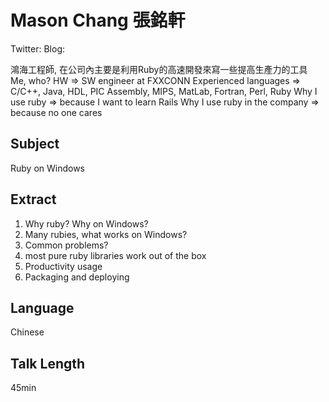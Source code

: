 # Mason Chang 張銘軒

Twitter:
Blog:

鴻海工程師, 在公司內主要是利用Ruby的高速開發來寫一些提高生產力的工具
Me, who? HW => SW engineer at FXXCONN
Experienced languages => C/C++, Java, HDL, PIC Assembly, MIPS, MatLab, Fortran, Perl, Ruby
Why I use ruby => because I want to learn Rails
Why I use ruby in the company => because no one cares
  
## Subject

Ruby on Windows

## Extract

1. Why ruby? Why on Windows?
2. Many rubies, what works on Windows?
3. Common problems? 
4. most pure ruby libraries work out of the box
5. Productivity usage
6. Packaging and deploying 

## Language

Chinese

## Talk Length

45min